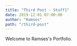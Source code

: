 ```yaml
---
title: "Third Post - Stuff1"
date: 2019-12-01 07:00:00
author: "Ramses"
path: "/third-post"
---
```


Welcome to Ramses's Portfolio.